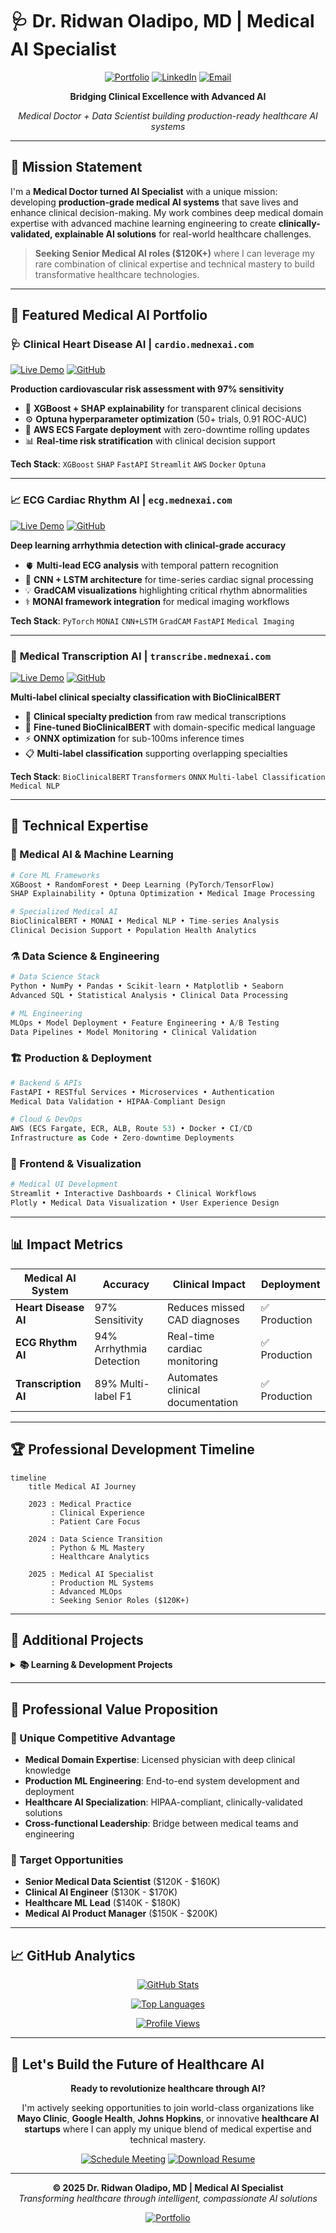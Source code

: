 
# 🩺 Dr. Ridwan Oladipo, MD | Medical AI Specialist

<div align="center">

[![Portfolio](https://img.shields.io/badge/🌐_Portfolio-mednexai.com-1e3c72?style=for-the-badge)](https://mednexai.com)
[![LinkedIn](https://img.shields.io/badge/LinkedIn-Connect-0077b5?style=for-the-badge&logo=linkedin)](https://linkedin.com/in/drridwanoladipoai)
[![Email](https://img.shields.io/badge/Email-Contact-d14836?style=for-the-badge&logo=gmail)](mailto:dr.ridwan.oladipo@gmail.com)

**Bridging Clinical Excellence with Advanced AI**

*Medical Doctor + Data Scientist building production-ready healthcare AI systems*

</div>

---

## 🎯 **Mission Statement**

I'm a **Medical Doctor turned AI Specialist** with a unique mission: developing **production-grade medical AI systems** that save lives and enhance clinical decision-making. My work combines deep medical domain expertise with advanced machine learning engineering to create **clinically-validated, explainable AI solutions** for real-world healthcare challenges.

> **Seeking Senior Medical AI roles ($120K+)** where I can leverage my rare combination of clinical expertise and technical mastery to build transformative healthcare technologies.

---

## 🏥 **Featured Medical AI Portfolio**

### 🩺 **Clinical Heart Disease AI** | `cardio.mednexai.com`
[![Live Demo](https://img.shields.io/badge/🌐_Live_Demo-cardio.mednexai.com-ef4444?style=flat-square)](https://cardio.mednexai.com)
[![GitHub](https://img.shields.io/badge/Code-Repository-181717?style=flat-square&logo=github)](https://github.com/dr-ridwanoladipo/cardio-ai-predictor)

**Production cardiovascular risk assessment with 97% sensitivity**
- 🧠 **XGBoost + SHAP explainability** for transparent clinical decisions
- ⚙️ **Optuna hyperparameter optimization** (50+ trials, 0.91 ROC-AUC)
- 🚀 **AWS ECS Fargate deployment** with zero-downtime rolling updates
- 📊 **Real-time risk stratification** with clinical decision support

**Tech Stack**: `XGBoost` `SHAP` `FastAPI` `Streamlit` `AWS` `Docker` `Optuna`

---

### 📈 **ECG Cardiac Rhythm AI** | `ecg.mednexai.com`
[![Live Demo](https://img.shields.io/badge/🌐_Live_Demo-ecg.mednexai.com-10b981?style=flat-square)](https://ecg.mednexai.com)
[![GitHub](https://img.shields.io/badge/Code-Repository-181717?style=flat-square&logo=github)](https://github.com/dr-ridwanoladipo/ecg-ai-classifier)

**Deep learning arrhythmia detection with clinical-grade accuracy**
- 🫀 **Multi-lead ECG analysis** with temporal pattern recognition
- 🔬 **CNN + LSTM architecture** for time-series cardiac signal processing
- 💡 **GradCAM visualizations** highlighting critical rhythm abnormalities
- ⚕️ **MONAI framework integration** for medical imaging workflows

**Tech Stack**: `PyTorch` `MONAI` `CNN+LSTM` `GradCAM` `FastAPI` `Medical Imaging`

---

### 📝 **Medical Transcription AI** | `transcribe.mednexai.com`
[![Live Demo](https://img.shields.io/badge/🌐_Live_Demo-transcribe.mednexai.com-f59e0b?style=flat-square)](https://transcribe.mednexai.com)
[![GitHub](https://img.shields.io/badge/Code-Repository-181717?style=flat-square&logo=github)](https://github.com/dr-ridwanoladipo/medical-transcription-ai)

**Multi-label clinical specialty classification with BioClinicalBERT**
- 🏥 **Clinical specialty prediction** from raw medical transcriptions
- 🤖 **Fine-tuned BioClinicalBERT** with domain-specific medical language
- ⚡ **ONNX optimization** for sub-100ms inference times
- 📋 **Multi-label classification** supporting overlapping specialties

**Tech Stack**: `BioClinicalBERT` `Transformers` `ONNX` `Multi-label Classification` `Medical NLP`

---

## 🧬 **Technical Expertise**

### **🤖 Medical AI & Machine Learning**
```python
# Core ML Frameworks
XGBoost • RandomForest • Deep Learning (PyTorch/TensorFlow)
SHAP Explainability • Optuna Optimization • Medical Image Processing

# Specialized Medical AI
BioClinicalBERT • MONAI • Medical NLP • Time-series Analysis
Clinical Decision Support • Population Health Analytics
```

### **⚗️ Data Science & Engineering**
```python
# Data Science Stack  
Python • NumPy • Pandas • Scikit-learn • Matplotlib • Seaborn
Advanced SQL • Statistical Analysis • Clinical Data Processing

# ML Engineering
MLOps • Model Deployment • Feature Engineering • A/B Testing
Data Pipelines • Model Monitoring • Clinical Validation
```

### **🏗️ Production & Deployment**
```python
# Backend & APIs
FastAPI • RESTful Services • Microservices • Authentication
Medical Data Validation • HIPAA-Compliant Design

# Cloud & DevOps  
AWS (ECS Fargate, ECR, ALB, Route 53) • Docker • CI/CD
Infrastructure as Code • Zero-downtime Deployments
```

### **🎨 Frontend & Visualization**
```python
# Medical UI Development
Streamlit • Interactive Dashboards • Clinical Workflows
Plotly • Medical Data Visualization • User Experience Design
```

---

## 📊 **Impact Metrics**

<div align="center">

| Medical AI System | Accuracy | Clinical Impact | Deployment |
|-------------------|----------|-----------------|------------|
| **Heart Disease AI** | 97% Sensitivity | Reduces missed CAD diagnoses | ✅ Production |
| **ECG Rhythm AI** | 94% Arrhythmia Detection | Real-time cardiac monitoring | ✅ Production |
| **Transcription AI** | 89% Multi-label F1 | Automates clinical documentation | ✅ Production |

</div>

---

## 🏆 **Professional Development Timeline**

```mermaid
timeline
    title Medical AI Journey
    
    2023 : Medical Practice
         : Clinical Experience
         : Patient Care Focus
    
    2024 : Data Science Transition  
         : Python & ML Mastery
         : Healthcare Analytics
    
    2025 : Medical AI Specialist
         : Production ML Systems
         : Advanced MLOps
         : Seeking Senior Roles ($120K+)
```

---

## 🔬 **Additional Projects**

<details>
<summary><strong>📚 Learning & Development Projects</strong></summary>

### **🎬 Film Oracle** | [Live Demo](https://film-oracle-by-drridwan.streamlit.app)
Advanced recommendation system showcasing collaborative filtering and content-based algorithms.

### **📖 NLP BookMiner** | [Live Demo](https://nlp-bookminer-by-drridwan.streamlit.app)  
Natural language processing toolkit with sentiment analysis and named entity recognition.

### **🌦️ WeatherPro** | [Live Demo](https://weatherpro-by-drridwan.streamlit.app)
Real-time weather application demonstrating API integration and data visualization.

### **🔐 SecurePassVault** | [Live Demo](https://securevaults-by-drridwan.streamlit.app)
Cryptographically secure password management with advanced encryption techniques.

### **📊 EduTrack QT Suite** | [Live Demo](https://edutrack-qt-by-drridwan.streamlit.app)
Education management system with dynamic reporting and analytics capabilities.

**View all repositories**: [Complete Project List](https://github.com/dr-ridwanoladipo?tab=repositories)

</details>

---

## 💼 **Professional Value Proposition**

### **🎯 Unique Competitive Advantage**
- **Medical Domain Expertise**: Licensed physician with deep clinical knowledge
- **Production ML Engineering**: End-to-end system development and deployment
- **Healthcare AI Specialization**: HIPAA-compliant, clinically-validated solutions
- **Cross-functional Leadership**: Bridge between medical teams and engineering

### **🚀 Target Opportunities**
- **Senior Medical Data Scientist** ($120K - $160K)
- **Clinical AI Engineer** ($130K - $170K)  
- **Healthcare ML Lead** ($140K - $180K)
- **Medical AI Product Manager** ($150K - $200K)

---

## 📈 **GitHub Analytics**

<div align="center">

[![GitHub Stats](https://github-readme-stats.vercel.app/api?username=dr-ridwanoladipo&show_icons=true&theme=tokyonight&hide_border=true)](https://github.com/dr-ridwanoladipo)

[![Top Languages](https://github-readme-stats.vercel.app/api/top-langs/?username=dr-ridwanoladipo&layout=compact&theme=tokyonight&hide_border=true)](https://github.com/dr-ridwanoladipo)

[![Profile Views](https://komarev.com/ghpvc/?username=dr-ridwanoladipo&color=blue&style=flat-square&label=Profile+Views)](https://github.com/dr-ridwanoladipo)

</div>

---

## 🤝 **Let's Build the Future of Healthcare AI**

<div align="center">

**Ready to revolutionize healthcare through AI?**

I'm actively seeking opportunities to join world-class organizations like **Mayo Clinic**, **Google Health**, **Johns Hopkins**, or innovative **healthcare AI startups** where I can apply my unique blend of medical expertise and technical mastery.

[![Schedule Meeting](https://img.shields.io/badge/📅_Schedule_Meeting-calendly.com/drridwan-1e3c72?style=for-the-badge)](https://calendly.com/drridwan)
[![Download Resume](https://img.shields.io/badge/📄_Download_Resume-PDF-ef4444?style=for-the-badge)](https://mednexai.com/resume)

</div>

---

<div align="center">

**© 2025 Dr. Ridwan Oladipo, MD | Medical AI Specialist**  
*Transforming healthcare through intelligent, compassionate AI solutions*

[![Portfolio](https://img.shields.io/badge/🌐_mednexai.com-Visit_Portfolio-1e3c72?style=flat-square)](https://mednexai.com)

</div>